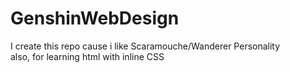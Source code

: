 # GenshinWebDesign
I create this repo cause i like Scaramouche/Wanderer Personality <br/>
also, for learning html with inline CSS
